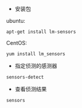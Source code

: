 - 安装包

ubuntu: 

```
apt-get install lm-sensors
```

CentOS:

```
yum install lm_sensors
```

- 指定侦测的感测器

```
sensors-detect
```

- 查看侦测结果
 
```
sensors
```
